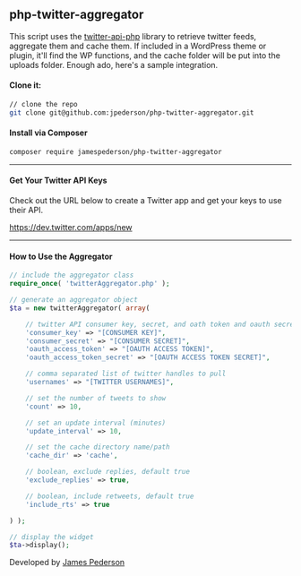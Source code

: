 ## php-twitter-aggregator

This script uses the [twitter-api-php](https://github.com/J7mbo/twitter-api-php) library to retrieve twitter feeds, aggregate them and cache them. If included in a WordPress theme or plugin, it'll find the WP functions, and the cache folder will be put into the uploads folder. Enough ado, here's a sample integration.

#### Clone it:

```sh
// clone the repo
git clone git@github.com:jpederson/php-twitter-aggregator.git
```

#### Install via Composer

```sh
composer require jamespederson/php-twitter-aggregator
```

*****

#### Get Your Twitter API Keys

Check out the URL below to create a Twitter app and get your keys to use their API.

https://dev.twitter.com/apps/new

*****

#### How to Use the Aggregator

```php
// include the aggregator class
require_once( 'twitterAggregator.php' );

// generate an aggregator object
$ta = new twitterAggregator( array(

	// twitter API consumer key, secret, and oath token and oauth secret
    'consumer_key' => "[CONSUMER KEY]",
    'consumer_secret' => "[CONSUMER SECRET]",
    'oauth_access_token' => "[OAUTH ACCESS TOKEN]",
    'oauth_access_token_secret' => "[OAUTH ACCESS TOKEN SECRET]",

    // comma separated list of twitter handles to pull
    'usernames' => "[TWITTER USERNAMES]",

    // set the number of tweets to show
    'count' => 10,

	// set an update interval (minutes)
    'update_interval' => 10,

    // set the cache directory name/path
    'cache_dir' => 'cache',

    // boolean, exclude replies, default true
    'exclude_replies' => true,

    // boolean, include retweets, default true
    'include_rts' => true

) );

// display the widget
$ta->display();
```

Developed by [James Pederson](http://jpederson.com)